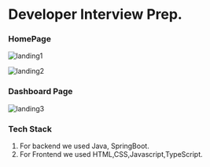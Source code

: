 # Developer Interview Prep.

### HomePage
![landing1](https://github.com/Hemant142/SynthAI/assets/115462441/21533851-f012-487f-aee0-9419098b6c7a)

![landing2](https://github.com/Hemant142/SynthAI/assets/115462441/d436390f-387f-4a2d-bf8a-821eb9688d60)

### Dashboard Page
![landing3](https://github.com/Hemant142/SynthAI/assets/115462441/0d815dca-16cb-403c-9e27-a14f0fe01ccc)

### Tech Stack
1. For backend we used Java, SpringBoot.
2. For Frontend we used HTML,CSS,Javascript,TypeScript.


